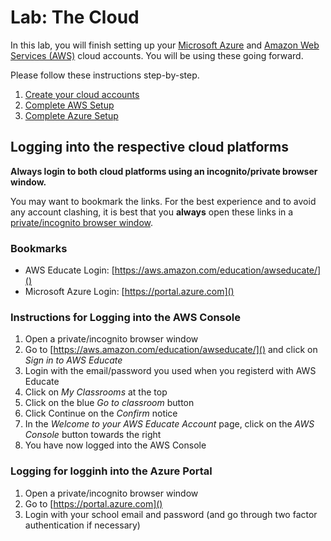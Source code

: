 # Lab: The Cloud

In this lab, you will finish setting up your [Microsoft Azure](https://azure.microsoft.com/en-us/) and [Amazon Web Services (AWS)](https://aws.amazon.com/) cloud accounts. You will be using these going forward.

Please follow these instructions step-by-step.

1. [Create your cloud accounts](accept.md)
1. [Complete AWS Setup](aws-setup.md) 
1. [Complete Azure Setup](azure-setup.md)


## Logging into the respective cloud platforms

**Always login to both cloud platforms using an incognito/private browser window.**

You may want to bookmark the links. For the best experience and to avoid any account clashing, it is best that you **always** open these links in a [private/incognito browser window](https://en.wikipedia.org/wiki/Private_browsing).


### Bookmarks

* AWS Educate Login: [https://aws.amazon.com/education/awseducate/]()
* Microsoft Azure Login: [https://portal.azure.com]()


### Instructions for Logging into the AWS Console 

1. Open a private/incognito browser window
1. Go to [https://aws.amazon.com/education/awseducate/]() and click on _Sign in to AWS Educate_
1. Login with the email/password you used when you registerd with AWS Educate
1. Click on _My Classrooms_ at the top
1. Click on the blue _Go to classroom_ button
1. Click Continue on the _Confirm_ notice
1. In the _Welcome to your AWS Educate Account_ page, click on the _AWS Console_ button towards the right
1. You have now logged into the AWS Console

### Logging for logginh into the Azure Portal

1. Open a private/incognito browser window
1. Go to [https://portal.azure.com]()
1. Login with your school email and password (and go through two factor authentication if necessary) 